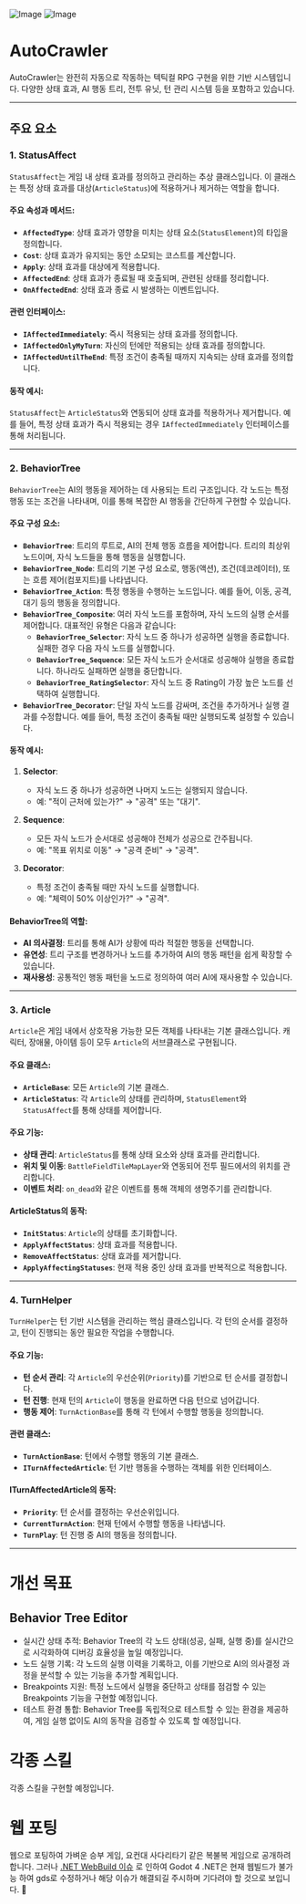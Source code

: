 ![Image](https://github.com/user-attachments/assets/703b98a0-920b-4957-86b8-05c38c8b34c0)
![Image](https://github.com/user-attachments/assets/1f17f8ca-3d86-44aa-984c-e8cb5cfd2f68)
# AutoCrawler

AutoCrawler는 완전히 자동으로 작동하는 텍틱컬 RPG 구현을 위한 기반 시스템입니다. 
다양한 상태 효과, AI 행동 트리, 전투 유닛, 턴 관리 시스템 등을 포함하고 있습니다. 
 
---

## 주요 요소

### 1. **StatusAffect**
`StatusAffect`는 게임 내 상태 효과를 정의하고 관리하는 추상 클래스입니다. 이 클래스는 특정 상태 효과를 대상(`ArticleStatus`)에 적용하거나 제거하는 역할을 합니다.

#### 주요 속성과 메서드:
- **`AffectedType`**: 상태 효과가 영향을 미치는 상태 요소(`StatusElement`)의 타입을 정의합니다.
- **`Cost`**: 상태 효과가 유지되는 동안 소모되는 코스트를 계산합니다.
- **`Apply`**: 상태 효과를 대상에게 적용합니다.
- **`AffectedEnd`**: 상태 효과가 종료될 때 호출되며, 관련된 상태를 정리합니다.
- **`OnAffectedEnd`**: 상태 효과 종료 시 발생하는 이벤트입니다.

#### 관련 인터페이스:
- **`IAffectedImmediately`**: 즉시 적용되는 상태 효과를 정의합니다.
- **`IAffectedOnlyMyTurn`**: 자신의 턴에만 적용되는 상태 효과를 정의합니다.
- **`IAffectedUntilTheEnd`**: 특정 조건이 충족될 때까지 지속되는 상태 효과를 정의합니다.

#### 동작 예시:
`StatusAffect`는 `ArticleStatus`와 연동되어 상태 효과를 적용하거나 제거합니다. 예를 들어, 특정 상태 효과가 즉시 적용되는 경우 `IAffectedImmediately` 인터페이스를 통해 처리됩니다.

---

### 2. **BehaviorTree**
`BehaviorTree`는 AI의 행동을 제어하는 데 사용되는 트리 구조입니다. 각 노드는 특정 행동 또는 조건을 나타내며, 이를 통해 복잡한 AI 행동을 간단하게 구현할 수 있습니다.

#### 주요 구성 요소:
- **`BehaviorTree`**: 트리의 루트로, AI의 전체 행동 흐름을 제어합니다. 트리의 최상위 노드이며, 자식 노드들을 통해 행동을 실행합니다.
- **`BehaviorTree_Node`**: 트리의 기본 구성 요소로, 행동(액션), 조건(데코레이터), 또는 흐름 제어(컴포지트)를 나타냅니다.
- **`BehaviorTree_Action`**: 특정 행동을 수행하는 노드입니다. 예를 들어, 이동, 공격, 대기 등의 행동을 정의합니다.
- **`BehaviorTree_Composite`**: 여러 자식 노드를 포함하며, 자식 노드의 실행 순서를 제어합니다. 대표적인 유형은 다음과 같습니다:
  - **`BehaviorTree_Selector`**: 자식 노드 중 하나가 성공하면 실행을 종료합니다. 실패한 경우 다음 자식 노드를 실행합니다.
  - **`BehaviorTree_Sequence`**: 모든 자식 노드가 순서대로 성공해야 실행을 종료합니다. 하나라도 실패하면 실행을 중단합니다.
  - **`BehaviorTree_RatingSelector`**: 자식 노드 중 Rating이 가장 높은 노드를 선택하여 실행합니다.
- **`BehaviorTree_Decorator`**: 단일 자식 노드를 감싸며, 조건을 추가하거나 실행 결과를 수정합니다. 예를 들어, 특정 조건이 충족될 때만 실행되도록 설정할 수 있습니다.


#### 동작 예시:
1. **Selector**:
   - 자식 노드 중 하나가 성공하면 나머지 노드는 실행되지 않습니다.
   - 예: "적이 근처에 있는가?" → "공격" 또는 "대기".

2. **Sequence**:
   - 모든 자식 노드가 순서대로 성공해야 전체가 성공으로 간주됩니다.
   - 예: "목표 위치로 이동" → "공격 준비" → "공격".

3. **Decorator**:
   - 특정 조건이 충족될 때만 자식 노드를 실행합니다.
   - 예: "체력이 50% 이상인가?" → "공격".

#### BehaviorTree의 역할:
- **AI 의사결정**: 트리를 통해 AI가 상황에 따라 적절한 행동을 선택합니다.
- **유연성**: 트리 구조를 변경하거나 노드를 추가하여 AI의 행동 패턴을 쉽게 확장할 수 있습니다.
- **재사용성**: 공통적인 행동 패턴을 노드로 정의하여 여러 AI에 재사용할 수 있습니다.

---

### 3. **Article**
`Article`은 게임 내에서 상호작용 가능한 모든 객체를 나타내는 기본 클래스입니다. 캐릭터, 장애물, 아이템 등이 모두 `Article`의 서브클래스로 구현됩니다.

#### 주요 클래스:
- **`ArticleBase`**: 모든 `Article`의 기본 클래스.
- **`ArticleStatus`**: 각 `Article`의 상태를 관리하며, `StatusElement`와 `StatusAffect`를 통해 상태를 제어합니다.

#### 주요 기능:
- **상태 관리**: `ArticleStatus`를 통해 상태 요소와 상태 효과를 관리합니다.
- **위치 및 이동**: `BattleFieldTileMapLayer`와 연동되어 전투 필드에서의 위치를 관리합니다.
- **이벤트 처리**: `on_dead`와 같은 이벤트를 통해 객체의 생명주기를 관리합니다.

#### ArticleStatus의 동작:
- **`InitStatus`**: `Article`의 상태를 초기화합니다.
- **`ApplyAffectStatus`**: 상태 효과를 적용합니다.
- **`RemoveAffectStatus`**: 상태 효과를 제거합니다.
- **`ApplyAffectingStatuses`**: 현재 적용 중인 상태 효과를 반복적으로 적용합니다.

---

### 4. **TurnHelper**
`TurnHelper`는 턴 기반 시스템을 관리하는 핵심 클래스입니다. 각 턴의 순서를 결정하고, 턴이 진행되는 동안 필요한 작업을 수행합니다.

#### 주요 기능:
- **턴 순서 관리**: 각 `Article`의 우선순위(`Priority`)를 기반으로 턴 순서를 결정합니다.
- **턴 진행**: 현재 턴의 `Article`이 행동을 완료하면 다음 턴으로 넘어갑니다.
- **행동 제어**: `TurnActionBase`를 통해 각 턴에서 수행할 행동을 정의합니다.

#### 관련 클래스:
- **`TurnActionBase`**: 턴에서 수행할 행동의 기본 클래스.
- **`ITurnAffectedArticle`**: 턴 기반 행동을 수행하는 객체를 위한 인터페이스.

#### ITurnAffectedArticle의 동작:
- **`Priority`**: 턴 순서를 결정하는 우선순위입니다.
- **`CurrentTurnAction`**: 현재 턴에서 수행할 행동을 나타냅니다.
- **`TurnPlay`**: 턴 진행 중 AI의 행동을 정의합니다.

---

# 개선 목표 

## Behavior Tree Editor
- 실시간 상태 추적: Behavior Tree의 각 노드 상태(성공, 실패, 실행 중)를 실시간으로 시각화하여 디버깅 효율성을 높일 예정입니다.
- 노드 실행 기록: 각 노드의 실행 이력을 기록하고, 이를 기반으로 AI의 의사결정 과정을 분석할 수 있는 기능을 추가할 계획입니다.
- Breakpoints 지원: 특정 노드에서 실행을 중단하고 상태를 점검할 수 있는 Breakpoints 기능을 구현할 예정입니다.
- 테스트 환경 통합: Behavior Tree를 독립적으로 테스트할 수 있는 환경을 제공하여, 게임 실행 없이도 AI의 동작을 검증할 수 있도록 할 예정입니다.

# 각종 스킬
각종 스킬을 구현할 예정입니다. 

# 웹 포팅
웹으로 포팅하여 가벼운 승부 게임, 요컨대 사다리타기 같은 복불복 게임으로 공개하려 합니다. 
그러나 [.NET WebBuild 이슈](https://github.com/godotengine/godot/issues/70796) 로 인하여 Godot 4 .NET은 현재 웹빌드가 불가능 하여 gds로 수정하거나 해당 이슈가 해결되길 주시하며 기다려야 할 것으로 보입니다.  🥹
